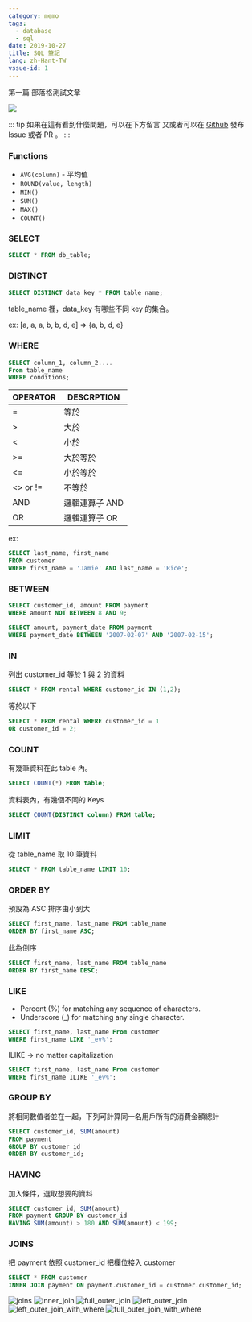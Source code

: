 ```yaml
---
category: memo
tags:
  - database
  - sql
date: 2019-10-27
title: SQL 筆記
lang: zh-Hant-TW
vssue-id: 1
---
```


第一篇 部落格測試文章

![](https://img.shields.io/github/license/meteorlxy/vuepress-theme-meteorlxy.svg?style=flat)

<!-- more -->

::: tip
如果在這有看到什麼問題，可以在下方留言
又或者可以在 [Github](https://github.com/kevinypfan) 發布 Issue 或者 PR 。
:::

### Functions

- `AVG(column)` - 平均值
- `ROUND(value, length)`
- `MIN()`
- `SUM()`
- `MAX()`
- `COUNT()`

### SELECT

```sql
SELECT * FROM db_table;
```

### DISTINCT

```sql
SELECT DISTINCT data_key * FROM table_name;
```

table_name 裡，data_key 有哪些不同 key 的集合。

ex: [a, a, a, b, b, d, e] => {a, b, d, e}

### WHERE

```sql
SELECT column_1, column_2....
From table_name
WHERE conditions;
```

| OPERATOR | DESCRPTION     |
| -------- | -------------- |
| =        | 等於           |
| >        | 大於           |
| <        | 小於           |
| >=       | 大於等於       |
| <=       | 小於等於       |
| <> or != | 不等於         |
| AND      | 邏輯運算子 AND |
| OR       | 邏輯運算子 OR  |

ex:

```sql
SELECT last_name, first_name
FROM customer
WHERE first_name = 'Jamie' AND last_name = 'Rice';
```

### BETWEEN

```sql
SELECT customer_id, amount FROM payment
WHERE amount NOT BETWEEN 8 AND 9;
```

```sql
SELECT amount, payment_date FROM payment
WHERE payment_date BETWEEN '2007-02-07' AND '2007-02-15';
```

### IN

列出 customer_id 等於 1 與 2 的資料

```sql
SELECT * FROM rental WHERE customer_id IN (1,2);
```

等於以下

```sql
SELECT * FROM rental WHERE customer_id = 1
OR customer_id = 2;
```

### COUNT

有幾筆資料在此 table 內。

```sql
SELECT COUNT(*) FROM table;
```

資料表內，有幾個不同的 Keys

```sql
SELECT COUNT(DISTINCT column) FROM table;
```

### LIMIT

從 table_name 取 10 筆資料

```sql
SELECT * FROM table_name LIMIT 10;
```

### ORDER BY

預設為 ASC 排序由小到大

```sql
SELECT first_name, last_name FROM table_name
ORDER BY first_name ASC;
```

此為倒序

```sql
SELECT first_name, last_name FROM table_name
ORDER BY first_name DESC;
```

### LIKE

- Percent (%) for matching any sequence of characters.
- Underscore (\_) for matching any single character.

```sql
SELECT first_name, last_name From customer
WHERE first_name LIKE '_ev%';
```

ILIKE -> no matter capitalization

```sql
SELECT first_name, last_name From customer
WHERE first_name ILIKE '_ev%';
```

### GROUP BY

將相同數值者並在一起，下列可計算同一名用戶所有的消費金額總計

```sql
SELECT customer_id, SUM(amount)
FROM payment
GROUP BY customer_id
ORDER BY customer_id;
```

### HAVING

加入條件，選取想要的資料

```sql
SELECT customer_id, SUM(amount)
FROM payment GROUP BY customer_id
HAVING SUM(amount) > 180 AND SUM(amount) < 199;
```

### JOINS

把 payment 依照 customer_id 把欄位接入 customer

```sql
SELECT * FROM customer
INNER JOIN payment ON payment.customer_id = customer.customer_id;
```

![joins](../images/joins.png)
![inner_join](../images/inner_join.png)
![full_outer_join](../images/full_outer_join.png)
![left_outer_join](../images/left_outer_join.png)
![left_outer_join_with_where](../images/left_outer_join_with_where.png)
![full_outer_join_with_where](../images/full_outer_join_with_where.png)
